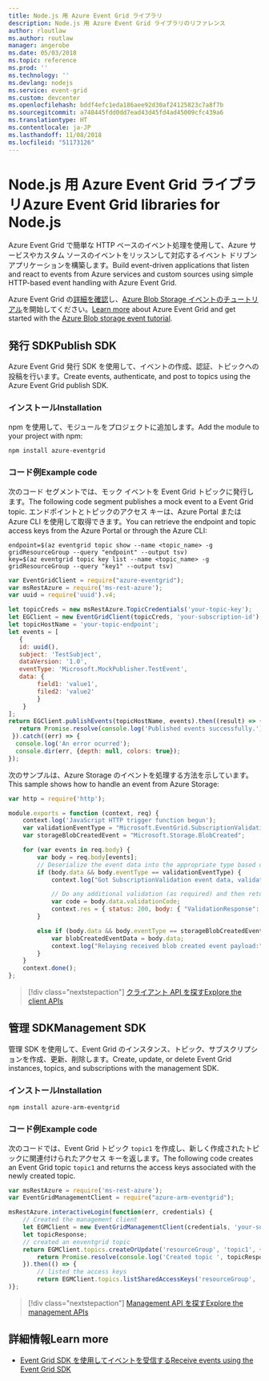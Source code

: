 ```yaml
---
title: Node.js 用 Azure Event Grid ライブラリ
description: Node.js 用 Azure Event Grid ライブラリのリファレンス
author: rloutlaw
ms.author: routlaw
manager: angerobe
ms.date: 05/03/2018
ms.topic: reference
ms.prod: ''
ms.technology: ''
ms.devlang: nodejs
ms.service: event-grid
ms.custom: devcenter
ms.openlocfilehash: bddf4efc1eda186aee92d30af24125823c7a8f7b
ms.sourcegitcommit: a748445fdd0dd7ead43d45fd4ad45009cfc439a6
ms.translationtype: HT
ms.contentlocale: ja-JP
ms.lasthandoff: 11/08/2018
ms.locfileid: "51173126"
---
```

# <a name="azure-event-grid-libraries-for-nodejs"></a><span data-ttu-id="32495-103">Node.js 用 Azure Event Grid ライブラリ</span><span class="sxs-lookup"><span data-stu-id="32495-103">Azure Event Grid libraries for Node.js</span></span>

<span data-ttu-id="32495-104">Azure Event Grid で簡単な HTTP ベースのイベント処理を使用して、Azure サービスやカスタム ソースのイベントをリッスンして対応するイベント ドリブン アプリケーションを構築します。</span><span class="sxs-lookup"><span data-stu-id="32495-104">Build event-driven applications that listen and react to events from Azure services and custom sources using simple HTTP-based event handling with Azure Event Grid.</span></span>

<span data-ttu-id="32495-105">Azure Event Grid の[詳細を確認](/azure/event-grid/overview)し、[Azure Blob Storage イベントのチュートリアル](/azure/storage/blobs/storage-blob-event-quickstart)を開始してください。</span><span class="sxs-lookup"><span data-stu-id="32495-105">[Learn more](/azure/event-grid/overview) about Azure Event Grid and get started with the [Azure Blob storage event tutorial](/azure/storage/blobs/storage-blob-event-quickstart).</span></span> 

## <a name="publish-sdk"></a><span data-ttu-id="32495-106">発行 SDK</span><span class="sxs-lookup"><span data-stu-id="32495-106">Publish SDK</span></span>

<span data-ttu-id="32495-107">Azure Event Grid 発行 SDK を使用して、イベントの作成、認証、トピックへの投稿を行います。</span><span class="sxs-lookup"><span data-stu-id="32495-107">Create events, authenticate, and post to topics using the Azure Event Grid publish SDK.</span></span>

### <a name="installation"></a><span data-ttu-id="32495-108">インストール</span><span class="sxs-lookup"><span data-stu-id="32495-108">Installation</span></span>

<span data-ttu-id="32495-109">npm を使用して、モジュールをプロジェクトに追加します。</span><span class="sxs-lookup"><span data-stu-id="32495-109">Add the module to your project with npm:</span></span>

```bash
npm install azure-eventgrid
```

### <a name="example-code"></a><span data-ttu-id="32495-110">コード例</span><span class="sxs-lookup"><span data-stu-id="32495-110">Example code</span></span>

<span data-ttu-id="32495-111">次のコード セグメントでは、モック イベントを Event Grid トピックに発行します。</span><span class="sxs-lookup"><span data-stu-id="32495-111">The following code segment publishes a mock event to a Event Grid topic.</span></span> <span data-ttu-id="32495-112">エンドポイントとトピックのアクセス キーは、Azure Portal または Azure CLI を使用して取得できます。</span><span class="sxs-lookup"><span data-stu-id="32495-112">You can retrieve the endpoint and topic access keys from the Azure Portal or through the Azure CLI:</span></span>

```azurecli-interactive
endpoint=$(az eventgrid topic show --name <topic_name> -g gridResourceGroup --query "endpoint" --output tsv)
key=$(az eventgrid topic key list --name <topic_name> -g gridResourceGroup --query "key1" --output tsv)
```

```javascript
var EventGridClient = require("azure-eventgrid");
var msRestAzure = require('ms-rest-azure');
var uuid = require('uuid').v4;

let topicCreds = new msRestAzure.TopicCredentials('your-topic-key');
let EGClient = new EventGridClient(topicCreds, 'your-subscription-id');
let topicHostName = 'your-topic-endpoint';
let events = [
   {
   id: uuid(),
   subject: 'TestSubject',
   dataVersion: '1.0',
   eventType: 'Microsoft.MockPublisher.TestEvent',
   data: {
        field1: 'value1',
        filed2: 'value2'
        }
    }
];
return EGClient.publishEvents(topicHostName, events).then((result) => {
   return Promise.resolve(console.log('Published events successfully.'));
 }).catch((err) => {
  console.log('An error ocurred');
  console.dir(err, {depth: null, colors: true});
});
```

<span data-ttu-id="32495-113">次のサンプルは、Azure Storage のイベントを処理する方法を示しています。</span><span class="sxs-lookup"><span data-stu-id="32495-113">This sample shows how to handle an event from Azure Storage:</span></span>

```javascript
var http = require('http');

module.exports = function (context, req) {
    context.log('JavaScript HTTP trigger function begun');
    var validationEventType = "Microsoft.EventGrid.SubscriptionValidationEvent";
    var storageBlobCreatedEvent = "Microsoft.Storage.BlobCreated";

    for (var events in req.body) {
        var body = req.body[events];
        // Deserialize the event data into the appropriate type based on event type  
        if (body.data && body.eventType == validationEventType) {
            context.log("Got SubscriptionValidation event data, validation code: " + body.data.validationCode + " topic: " + body.topic);

            // Do any additional validation (as required) and then return back the below response
            var code = body.data.validationCode;
            context.res = { status: 200, body: { "ValidationResponse": code } };
        }

        else if (body.data && body.eventType == storageBlobCreatedEvent) {
            var blobCreatedEventData = body.data;
            context.log("Relaying received blob created event payload:" + JSON.stringify(blobCreatedEventData));
        }
    }
    context.done();
};
```

> [!div class="nextstepaction"]
> [<span data-ttu-id="32495-114">クライアント API を探す</span><span class="sxs-lookup"><span data-stu-id="32495-114">Explore the client APIs</span></span>](/javascript/api/overview/azure/eventgrid/client)

## <a name="management-sdk"></a><span data-ttu-id="32495-115">管理 SDK</span><span class="sxs-lookup"><span data-stu-id="32495-115">Management SDK</span></span>

<span data-ttu-id="32495-116">管理 SDK を使用して、Event Grid のインスタンス、トピック、サブスクリプションを作成、更新、削除します。</span><span class="sxs-lookup"><span data-stu-id="32495-116">Create, update, or delete Event Grid instances, topics, and subscriptions with the management SDK.</span></span>

### <a name="installation"></a><span data-ttu-id="32495-117">インストール</span><span class="sxs-lookup"><span data-stu-id="32495-117">Installation</span></span>

```
npm install azure-arm-eventgrid
```

### <a name="example-code"></a><span data-ttu-id="32495-118">コード例</span><span class="sxs-lookup"><span data-stu-id="32495-118">Example code</span></span>

<span data-ttu-id="32495-119">次のコードでは、Event Grid トピック `topic1` を作成し、新しく作成されたトピックに関連付けられたアクセス キーを返します。</span><span class="sxs-lookup"><span data-stu-id="32495-119">The following code creates an Event Grid topic `topic1` and returns the access keys associated with the newly created topic.</span></span>

```javascript
var msRestAzure = require('ms-rest-azure');
var EventGridManagementClient = require("azure-arm-eventgrid");

msRestAzure.interactiveLogin(function(err, credentials) {
    // Created the management client
    let EGMClient = new EventGridManagementClient(credentials, 'your-subscription-id');
    let topicResponse;
    // created an enventgrid topic
    return EGMClient.topics.createOrUpdate('resourceGroup', 'topic1', { location: 'westus' }).then((topicResponse) => {
        return Promise.resolve(console.log('Created topic ', topicResponse));
    }).then(() => {
        // listed the access keys
        return EGMClient.topics.listSharedAccessKeys('resourceGroup', 'topic1')}
)};
```

> [!div class="nextstepaction"]
> [<span data-ttu-id="32495-120">Management API を探す</span><span class="sxs-lookup"><span data-stu-id="32495-120">Explore the management APIs</span></span>](/javascript/api/overview/azure/eventgrid/management)

## <a name="learn-more"></a><span data-ttu-id="32495-121">詳細情報</span><span class="sxs-lookup"><span data-stu-id="32495-121">Learn more</span></span>

- [<span data-ttu-id="32495-122">Event Grid SDK を使用してイベントを受信する</span><span class="sxs-lookup"><span data-stu-id="32495-122">Receive events using the Event Grid SDK</span></span>](/azure/event-grid/receive-events)
